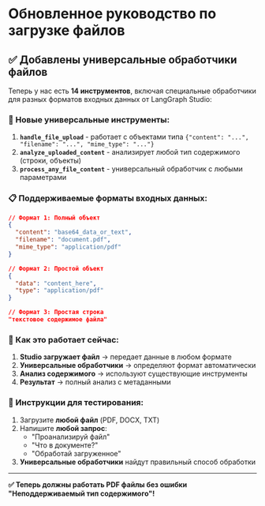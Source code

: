 # Обновленное руководство по загрузке файлов

## ✅ Добавлены универсальные обработчики файлов

Теперь у нас есть **14 инструментов**, включая специальные обработчики для разных форматов входных данных от LangGraph Studio:

### 🔧 Новые универсальные инструменты:

1. **`handle_file_upload`** - работает с объектами типа `{"content": "...", "filename": "...", "mime_type": "..."}`
2. **`analyze_uploaded_content`** - анализирует любой тип содержимого (строки, объекты)
3. **`process_any_file_content`** - универсальный обработчик с любыми параметрами

### 📋 Поддерживаемые форматы входных данных:

```json
// Формат 1: Полный объект
{
  "content": "base64_data_or_text",
  "filename": "document.pdf", 
  "mime_type": "application/pdf"
}

// Формат 2: Простой объект
{
  "data": "content_here",
  "type": "application/pdf"
}

// Формат 3: Простая строка
"текстовое содержимое файла"
```

### 🎯 Как это работает сейчас:

1. **Studio загружает файл** → передает данные в любом формате
2. **Универсальные обработчики** → определяют формат автоматически  
3. **Анализ содержимого** → используют существующие инструменты
4. **Результат** → полный анализ с метаданными

### 🚀 Инструкции для тестирования:

1. Загрузите **любой файл** (PDF, DOCX, TXT)
2. Напишите **любой запрос**:
   - "Проанализируй файл"
   - "Что в документе?"
   - "Обработай загруженное"
3. **Универсальные обработчики** найдут правильный способ обработки

---

**✅ Теперь должны работать PDF файлы без ошибки "Неподдерживаемый тип содержимого"!**